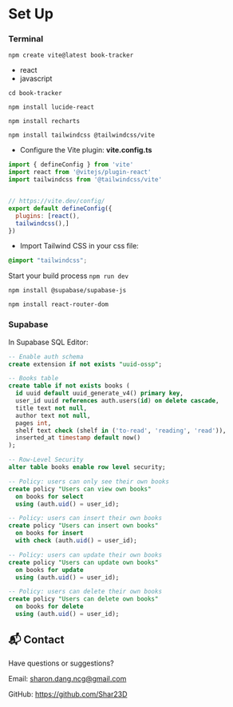 # Set Up

### Terminal
`npm create vite@latest book-tracker`
- react
- javascript

`cd book-tracker`

`npm install lucide-react`

`npm install recharts`

`npm install tailwindcss @tailwindcss/vite` 
- Configure the Vite plugin: 
**vite.config.ts**
```js
import { defineConfig } from 'vite'
import react from '@vitejs/plugin-react'
import tailwindcss from '@tailwindcss/vite'


// https://vite.dev/config/
export default defineConfig({
  plugins: [react(),
  tailwindcss(),]
})

```
- Import Tailwind CSS in your css file:
```css
@import "tailwindcss";
```
Start your build process
`npm run dev`

`npm install @supabase/supabase-js`

`npm install react-router-dom`

### Supabase 
In Supabase SQL Editor:
```sql
-- Enable auth schema
create extension if not exists "uuid-ossp";

-- Books table
create table if not exists books (
  id uuid default uuid_generate_v4() primary key,
  user_id uuid references auth.users(id) on delete cascade,
  title text not null,
  author text not null,
  pages int,
  shelf text check (shelf in ('to-read', 'reading', 'read')),
  inserted_at timestamp default now()
);

-- Row-Level Security
alter table books enable row level security;

-- Policy: users can only see their own books
create policy "Users can view own books"
  on books for select
  using (auth.uid() = user_id);

-- Policy: users can insert their own books
create policy "Users can insert own books"
  on books for insert
  with check (auth.uid() = user_id);

-- Policy: users can update their own books
create policy "Users can update own books"
  on books for update
  using (auth.uid() = user_id);

-- Policy: users can delete their own books
create policy "Users can delete own books"
  on books for delete
  using (auth.uid() = user_id);
```

## 📬 Contact

Have questions or suggestions?

Email: sharon.dang.ncg@gmail.com

GitHub: https://github.com/Shar23D